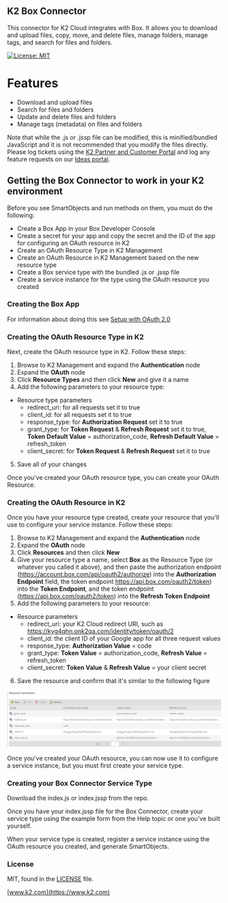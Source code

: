 ## K2 Box Connector

This connector for K2 Cloud integrates with Box. It allows you to download and upload files, copy, move, and delete files, manage folders, manage tags, and search for files and folders.

[![License: MIT](https://img.shields.io/badge/License-MIT-yellow.svg)](https://opensource.org/licenses/MIT)

# Features

  - Download and upload files
  - Search for files and folders
  - Update and delete files and folders
  - Manage tags (metadata) on files and folders

Note that while the .js or .jssp file can be modified, this is minified/bundled JavaScript and it is not recommended that you modify the files directly. Please log tickets using the [K2 Partner and Customer Portal](https://portal.k2.com) and log any feature requests on our [Ideas portal](https://ideas.k2.com/ideas).

## Getting the Box Connector to work in your K2 environment

Before you see SmartObjects and run methods on them, you must do the following:

 - Create a Box App in your Box Developer Console
 - Create a secret for your app and copy the secret and the ID of the app for configuring an OAuth resource in K2
 - Create an OAuth Resource Type in K2 Management
 - Create an OAuth Resource in K2 Management based on the new resource type
 - Create a Box service type with the bundled .js or .jssp file
 - Create a service instance for the type using the OAuth resource you created

 ### Creating the Box App
 
 For information about doing this see [Setup with OAuth 2.0](https://developer.box.com/guides/applications/custom-apps/oauth2-setup/)

 
  ### Creating the OAuth Resource Type in K2

  Next, create the OAuth resource type in K2. Follow these steps:
  
  1. Browse to K2 Management and expand the **Authentication** node
  2. Expand the **OAuth** node
  3. Click **Resource Types** and then click **New** and give it a name
  4. Add the following parameters to your resource type:
  * Resource type parameters
    + redirect_uri: for all requests set it to true
    + client_id: for all requests set it to true
    + response_type: for **Authorization Request** set it to true
    + grant_type: for **Token Request** & **Refresh Request** set it to true, **Token Default Value** = authorization_code, **Refresh Default Value** = refresh_token
    + client_secret: for **Token Request** & **Refresh Request** set it to true
  5. Save all of your changes

   Once you've created your OAuth resource type, you can create your OAuth Resource.

   ### Creating the OAuth Resource in K2

  Once you have your resource type created, create your resource that you'll use to configure your service instance. Follow these steps:
  
  1. Browse to K2 Management and expand the **Authentication** node
  2. Expand the **OAuth** node
  3. Click **Resources** and then click **New**
  4. Give your resource type a name, select **Box** as the Resource Type (or whatever you called it above), and then paste the authorization endpoint (https://account.box.com/api/oauth2/authorize) into the **Authorization Endpoint** field, the token endpoint https://api.box.com/oauth2/token) into the **Token Endpoint**, and the token endpoint (https://api.box.com/oauth2/token) into the **Refresh Token Endpoint** 
  5. Add the following parameters to your resource:
  * Resource parameters
    + redirect_uri: your K2 Cloud redirect URI, such as https://kyg4qhn.onk2qa.com/identity/token/oauth/2 
    + client_id: the client ID of your Google app for all three request values
    + response_type: **Authorization Value** = code
    + grant_type: **Token Value** = authorization_code, **Refresh Value** = refresh_token
    + client_secret: **Token Value** & **Refresh Value** = your client secret
  6. Save the resource and confirm that it's similar to the following figure

  ![Example OAuth Resource for Box](/OAuthResource.png)

  Once you've created your OAuth resource, you can now use it to configure a service instance, but you must first create your service type.

  ### Creating your Box Connector Service Type

  Download the index.js or index.jssp from the repo.

  Once you have your index.jssp file for the Box Connector, create your service type using the example form from the Help topic or one you've built yourself.

  When your service type is created, register a service instance using the OAuth resource you created, and generate SmartObjects.


### License

MIT, found in the [LICENSE](./LICENSE) file.

[www.k2.com](https://www.k2.com)